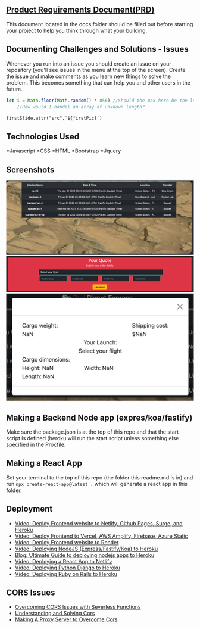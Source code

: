 ## [Product Requirements Document(PRD)](./docs/prd.md)

This document located in the docs folder should be filled out before starting your project to help you think through what your building. 

## Documenting Challenges and Solutions - Issues

Whenever you run into an issue you should create an issue on your repository (you'll see issues in the menu at the top of the screen). Create the issue and make comments as you learn new things to solve the problem. This becomes something that can help you and other users in the future.
``` javascript
let i = Math.floor(Math.random() * 856) //Should the max here be the length value of the array? 
    //How would I handel an array of unknown length?
```
``` jquery
firstSlide.attr("src",`${firstPic}`) 
```

## Technologies Used

*Javascript
*CSS
*HTML
*Bootstrap
*Jquery


## Screenshots

![Carousel and Table](assets/Red_Planet_Express.png?raw=true)
![Quote](assets/Red_Planet_Express-2.png?raw=true)
![Modal](assets/Red_Planet_Express-3.png)


## Making a Backend Node app (expres/koa/fastify)

Make sure the package.json is at the top of this repo and that the start script is defined (heroku will run the start script unless something else specified in the Procfile.

## Making a React App

Set your terminal to the top of this repo (the folder this readme.md is in) and run `npx create-react-app@latest .` which will generate a react app in this folder.

## Deployment

- [Video: Deploy Frontend website to Netlify, Github Pages, Surge, and Heroku](https://www.youtube.com/watch?v=HCDCrjQsEhg)
- [Video: Deploy Frontend to Vercel, AWS Amplify, Firebase, Azure Static](https://www.youtube.com/watch?v=2FVY_lm-mTY)
- [Video: Deploy Frontend website to Render](https://www.youtube.com/watch?v=bB7I-MeI6sY)
- [Video: Deploying NodeJS (Express/Fastify/Koa) to Heroku](https://www.youtube.com/watch?v=hjlAhda-5B4)
- [Blog: Ultimate Guide to deploying nodejs apps to Heroku](https://tuts.alexmercedcoder.com/2021/4/deploying_node_heroku/)
- [Video: Deploying a React App to Netlify](https://www.youtube.com/watch?v=XwOUYUBCaoI)
- [Video: Deploying Python Django to Heroku](https://www.youtube.com/watch?v=Qi2q3c9BNww)
- [Video: Deploying Ruby on Rails to Heroku](https://www.youtube.com/watch?v=n9V_1X8uGZM)

## CORS Issues

- [Overcoming CORS Issues with Severless Functions](https://www.youtube.com/watch?v=wCO4ZLJEDB8)
- [Understanding and Solving Cors](https://www.youtube.com/watch?v=fsMKB7PJoFY)
- [Making A Proxy Server to Overcome Cors](https://www.youtube.com/watch?v=5CFafWpWwxo)
